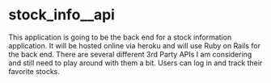# stock_info__api

This application is going to be the back end for a stock information application.  It will be hosted online via heroku and will use Ruby on Rails for the back end.  There are several different 3rd Party APIs I am considering and still need to play around with them a bit. Users can log in and track their favorite stocks.
